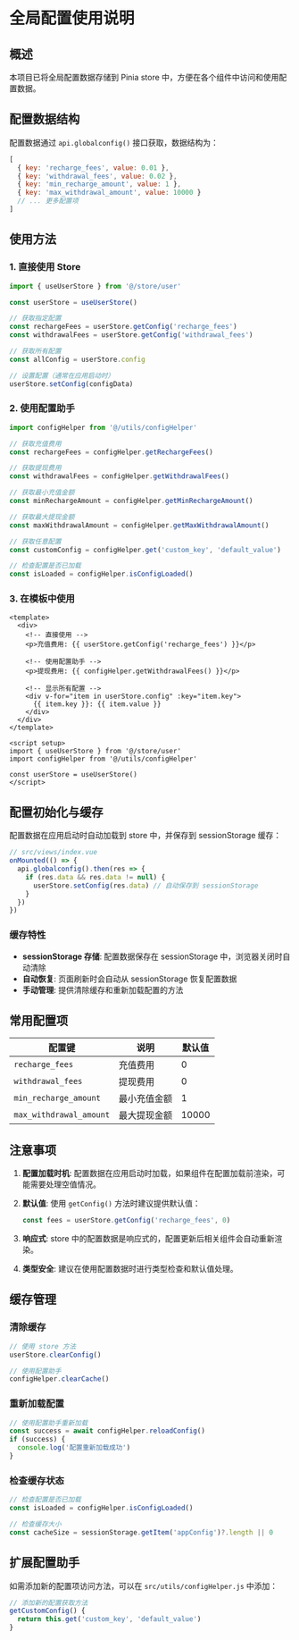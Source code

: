 # 全局配置使用说明

## 概述

本项目已将全局配置数据存储到 Pinia store 中，方便在各个组件中访问和使用配置数据。

## 配置数据结构

配置数据通过 `api.globalconfig()` 接口获取，数据结构为：

```javascript
[
  { key: 'recharge_fees', value: 0.01 },
  { key: 'withdrawal_fees', value: 0.02 },
  { key: 'min_recharge_amount', value: 1 },
  { key: 'max_withdrawal_amount', value: 10000 }
  // ... 更多配置项
]
```

## 使用方法

### 1. 直接使用 Store

```javascript
import { useUserStore } from '@/store/user'

const userStore = useUserStore()

// 获取指定配置
const rechargeFees = userStore.getConfig('recharge_fees')
const withdrawalFees = userStore.getConfig('withdrawal_fees')

// 获取所有配置
const allConfig = userStore.config

// 设置配置（通常在应用启动时）
userStore.setConfig(configData)
```

### 2. 使用配置助手

```javascript
import configHelper from '@/utils/configHelper'

// 获取充值费用
const rechargeFees = configHelper.getRechargeFees()

// 获取提现费用
const withdrawalFees = configHelper.getWithdrawalFees()

// 获取最小充值金额
const minRechargeAmount = configHelper.getMinRechargeAmount()

// 获取最大提现金额
const maxWithdrawalAmount = configHelper.getMaxWithdrawalAmount()

// 获取任意配置
const customConfig = configHelper.get('custom_key', 'default_value')

// 检查配置是否已加载
const isLoaded = configHelper.isConfigLoaded()
```

### 3. 在模板中使用

```vue
<template>
  <div>
    <!-- 直接使用 -->
    <p>充值费用: {{ userStore.getConfig('recharge_fees') }}</p>
    
    <!-- 使用配置助手 -->
    <p>提现费用: {{ configHelper.getWithdrawalFees() }}</p>
    
    <!-- 显示所有配置 -->
    <div v-for="item in userStore.config" :key="item.key">
      {{ item.key }}: {{ item.value }}
    </div>
  </div>
</template>

<script setup>
import { useUserStore } from '@/store/user'
import configHelper from '@/utils/configHelper'

const userStore = useUserStore()
</script>
```

## 配置初始化与缓存

配置数据在应用启动时自动加载到 store 中，并保存到 sessionStorage 缓存：

```javascript
// src/views/index.vue
onMounted(() => {
  api.globalconfig().then(res => {
    if (res.data && res.data != null) {
      userStore.setConfig(res.data) // 自动保存到 sessionStorage
    }
  })
})
```

### 缓存特性

- **sessionStorage 存储**: 配置数据保存在 sessionStorage 中，浏览器关闭时自动清除
- **自动恢复**: 页面刷新时会自动从 sessionStorage 恢复配置数据
- **手动管理**: 提供清除缓存和重新加载配置的方法

## 常用配置项

| 配置键 | 说明 | 默认值 |
|--------|------|--------|
| `recharge_fees` | 充值费用 | 0 |
| `withdrawal_fees` | 提现费用 | 0 |
| `min_recharge_amount` | 最小充值金额 | 1 |
| `max_withdrawal_amount` | 最大提现金额 | 10000 |

## 注意事项

1. **配置加载时机**: 配置数据在应用启动时加载，如果组件在配置加载前渲染，可能需要处理空值情况。

2. **默认值**: 使用 `getConfig()` 方法时建议提供默认值：
   ```javascript
   const fees = userStore.getConfig('recharge_fees', 0)
   ```

3. **响应式**: store 中的配置数据是响应式的，配置更新后相关组件会自动重新渲染。

4. **类型安全**: 建议在使用配置数据时进行类型检查和默认值处理。

## 缓存管理

### 清除缓存

```javascript
// 使用 store 方法
userStore.clearConfig()

// 使用配置助手
configHelper.clearCache()
```

### 重新加载配置

```javascript
// 使用配置助手重新加载
const success = await configHelper.reloadConfig()
if (success) {
  console.log('配置重新加载成功')
}
```

### 检查缓存状态

```javascript
// 检查配置是否已加载
const isLoaded = configHelper.isConfigLoaded()

// 检查缓存大小
const cacheSize = sessionStorage.getItem('appConfig')?.length || 0
```

## 扩展配置助手

如需添加新的配置项访问方法，可以在 `src/utils/configHelper.js` 中添加：

```javascript
// 添加新的配置获取方法
getCustomConfig() {
  return this.get('custom_key', 'default_value')
}
```
